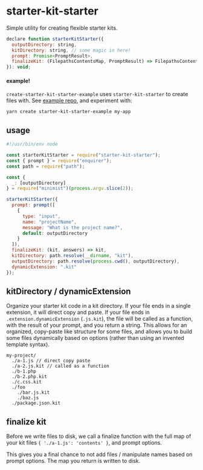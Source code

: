 # starter-kit-starter

Simple utility for creating flexible starter kits.

```javascript
declare function starterKitStarter({
  outputDirectory: string,
  kitDirectory: string, // some magic in here!
  prompt: Promise<PromptResult>,
  finalizeKit: (FilepathsContentsMap, PromptResult) => FilepathsContentsMap
}): void;
```

#### example!

`create-starter-kit-starter-example` uses `starter-kit-starter` to create files with. See [example repo](https://github.com/ndreckshage/starter-kit-starter), and experiment with:

```
yarn create starter-kit-starter-example my-app
```

## usage

```javascript
#!/usr/bin/env node

const starterKitStarter = require("starter-kit-starter");
const { prompt } = require("enquirer");
const path = require("path");

const {
  _: [outputDirectory]
} = require("minimist")(process.argv.slice(2));

starterKitStarter({
  prompt: prompt([
    {
      type: "input",
      name: "projectName",
      message: "What is the project name?",
      default: outputDirectory
    }
  ]),
  finalizeKit: (kit, answers) => kit,
  kitDirectory: path.resolve(__dirname, "kit"),
  outputDirectory: path.resolve(process.cwd(), outputDirectory),
  dynamicExtension: ".kit"
});
```

## kitDirectory / dynamicExtension

Organize your starter kit code in a kit directory. If your file ends in a single extension, it will direct copy and paste. If your file ends in `.extension.dynamicExtension` (`.js.kit`), the file will be called as a function, with the result of your prompt, and you return a string. This allows for an organized, copy-paste like structure for some files, and allows you to build some files dynamically based on options (rather than using an invented template syntax).

```
my-project/
  ./a-1.js // direct copy paste
  ./a-2.js.kit // called as a function
  ./b-1.php
  ./b-2.php.kit
  ./c.css.kit
  ./foo
    ./bar.js.kit
    ./baz.js
  ./package.json.kit
```

## finalize kit

Before we write files to disk, we call a finalize function with the full map of your kit files `{ './a-1.js': 'contents' }`, and prompt options.

This gives you a final chance to not add files / manipulate names based on prompt options. The map you return is written to disk.
